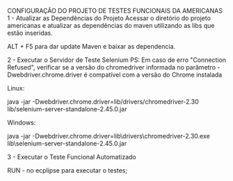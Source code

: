CONFIGURAÇÃO DO PROJETO DE TESTES FUNCIONAIS DA AMERICANAS 
1 - Atualizar as Dependências do Projeto Acessar o diretório do projeto americanas e atualizar as dependências do maven
utilizando as libs que estão inseridas. 

ALT + F5 para dar update Maven e baixar as dependencia. 

2 - Executar o Servidor de Teste Selenium PS: Em caso de erro "Connection Refused", verificar se a versão do chromedriver informada no parâmetro -Dwebdriver.chrome.driver é compatível com a versão do Chrome instalada

Linux:

java -jar -Dwebdriver.chrome.driver=lib/drivers/chromedriver-2.30 lib/selenium-server-standalone-2.45.0.jar

Windows:

java -jar -Dwebdriver.chrome.driver=lib\drivers\chromedriver-2.30.exe lib\selenium-server-standalone-2.45.0.jar

3 - Executar o Teste Funcional Automatizado

RUN - no ecplipse para executar o testes;
